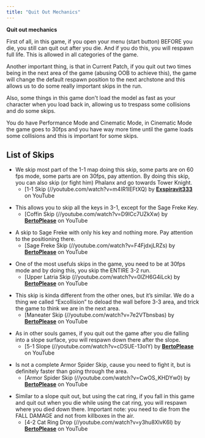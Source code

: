 ```yaml
---
title: "Quit Out Mechanics"
---
```


**Quit out mechanics**

First of all, in this game, if you open your menu (start button) BEFORE you die, you still can quit out after you die. And if you do this, you will respawn full life. This is allowed in all categories of the game.

Another important thing, is that in Current Patch, if you quit out two times being in the next area of the game (abusing OOB to achieve this), the game will change the default respawn position to the next archstone and this allows us to do some really important skips in the run.

Also, some things in this game don't load the model as fast as your character when you load back in, allowing us to trespass some collisions and do some skips.

You do have Performance Mode and Cinematic Mode, in Cinematic Mode the game goes to 30fps and you have way more time until the game loads some collisions and this is important for some skips.

## List of Skips

- We skip most part of the 1-1 map doing this skip, some parts are on 60 fps mode, some parts are on 30fps, pay attention. By doing this skip, you can also skip (or fight him) Phalanx and go towards Tower Knight.
  - [1-1 Skip (//youtube.com/watch?v=m4IR1IEFtXQ) by **[Exspiravit333](https://www.youtube.com/channel/UCPPYSrNYM4qXkMaslmHM5Ew)** on YouTube

* This allows you to skip all the keys in 3-1, except for the Sage Freke Key.
  - [Coffin Skip (//youtube.com/watch?v=D9lCc7UZkXw) by **[BertoPlease](https://www.youtube.com/channel/UCefdo6pE5nkA4FClc02j7Yw)** on YouTube

- A skip to Sage Freke with only his key and nothing more. Pay attention to the positioning there.
  - [Sage Freke Skip (//youtube.com/watch?v=F4FjdxjLRZs) by **[BertoPlease](https://www.youtube.com/channel/UCefdo6pE5nkA4FClc02j7Yw)** on YouTube

* One of the most usefuls skips in the game, you need to be at 30fps mode and by doing this, you skip the ENTIRE 3-2 run.
  - [Upper Latria Skip (//youtube.com/watch?v=0IZH6G4iLck) by **[BertoPlease](https://www.youtube.com/channel/UCefdo6pE5nkA4FClc02j7Yw)** on YouTube

- This skip is kinda different from the other ones, but it’s similar. We do a thing we called “Excollision” to deload the wall before 3-3 area, and trick the game to think we are in the next area.
  - [Maneater Skip (//youtube.com/watch?v=7e2VTbnsbas) by **[BertoPlease](https://www.youtube.com/channel/UCefdo6pE5nkA4FClc02j7Yw)** on YouTube

* As in other souls games, if you quit out the game after you die falling into a slope surface, you will respawn down there after the slope.
  - [5-1 Slope (//youtube.com/watch?v=cDSUE-13oIY) by **[BertoPlease](https://www.youtube.com/channel/UCefdo6pE5nkA4FClc02j7Yw)** on YouTube

- Is not a complete Armor Spider Skip, cause you need to fight it, but is definitely faster than going through the area.
  - [Armor Spider Skip (//youtube.com/watch?v=CwOS_KHDYw0) by **[BertoPlease](https://www.youtube.com/channel/UCefdo6pE5nkA4FClc02j7Yw)** on YouTube

* Similar to a slope quit out, but using the cat ring, if you fall in this game and quit out when you die while using the cat ring, you will respawn where you died down there. Important note: you need to die from the FALL DAMAGE and not from killboxes in the air.
  - [4-2 Cat Ring Drop (//youtube.com/watch?v=y3hu8XlvK6I) by **[BertoPlease](https://www.youtube.com/channel/UCefdo6pE5nkA4FClc02j7Yw)** on YouTube
